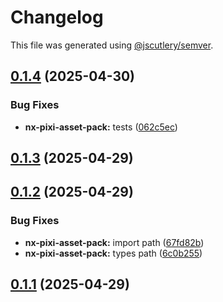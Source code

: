 # Changelog

This file was generated using [@jscutlery/semver](https://github.com/jscutlery/semver).

## [0.1.4](https://github.com/plastic-ant/packages/compare/nx-pixi-asset-pack@0.1.3...nx-pixi-asset-pack@0.1.4) (2025-04-30)


### Bug Fixes

* **nx-pixi-asset-pack:** tests ([062c5ec](https://github.com/plastic-ant/packages/commit/062c5ec72ea81fbdbf458312d5f0b7cd9ccfcd15))

## [0.1.3](https://github.com/plastic-ant/packages/compare/nx-pixi-asset-pack@0.1.2...nx-pixi-asset-pack@0.1.3) (2025-04-29)

## [0.1.2](https://github.com/plastic-ant/packages/compare/nx-pixi-asset-pack@0.1.1...nx-pixi-asset-pack@0.1.2) (2025-04-29)


### Bug Fixes

* **nx-pixi-asset-pack:** import path ([67fd82b](https://github.com/plastic-ant/packages/commit/67fd82b2e90ae563162dffc868d76a3a528d19d5))
* **nx-pixi-asset-pack:** types path ([6c0b255](https://github.com/plastic-ant/packages/commit/6c0b2554d8ce9dc410236790058f1fda66d4279b))

## [0.1.1](https://github.com/plastic-ant/packages/compare/nx-pixi-asset-pack@0.1.0...nx-pixi-asset-pack@0.1.1) (2025-04-29)
